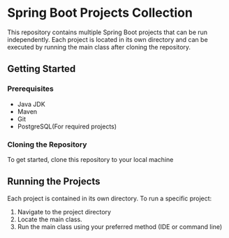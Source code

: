 # Spring Boot Projects Collection

This repository contains multiple Spring Boot projects that can be run independently. Each project is located in its own directory and can be executed by running the main class after cloning the repository.

## Getting Started

### Prerequisites

- Java JDK
- Maven
- Git
- PostgreSQL(For required projects)

### Cloning the Repository

To get started, clone this repository to your local machine


## Running the Projects

Each project is contained in its own directory. To run a specific project:

1. Navigate to the project directory
2. Locate the main class.
3. Run the main class using your preferred method (IDE or command line)
